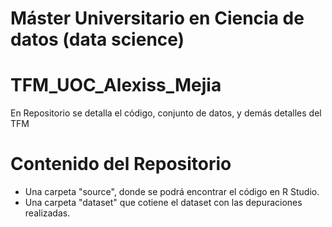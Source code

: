 # Máster Universitario en Ciencia de datos (data science)
# TFM_UOC_Alexiss_Mejia
En Repositorio se detalla el código, conjunto de datos, y demás detalles del TFM

# Contenido del Repositorio
- Una carpeta "source", donde se podrá encontrar el código en R Studio.
- Una carpeta "dataset" que cotiene el dataset con las depuraciones realizadas.
